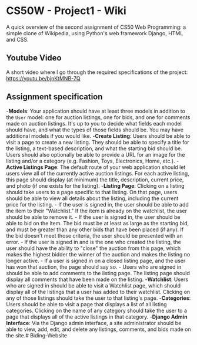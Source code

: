 # CS50W - Project1 - Wiki

A quick overview of the second assignment of CS50 Web Programming: a simple clone of Wikipedia, using Python's web framework Django, HTML and CSS.

## Youtube Video
A short video where I go through the required specifications of the project: https://youtu.be/bjnKtMNB-7Q

## Assignment specification
-**Models**: Your application should have at least three models in addition to the `User` model: one for auction listings, one for bids, and one for comments made on auction listings. It's up to you to decide what fields each model should have, and what the types of those fields should be. You may have additional models if you would like.
-**Create Listing**: Users should be able to visit a page to create a new listing. They should be able to specify a title for the listing, a text-based description, and what the starting bid should be. Users should also optionally be able to provide a URL for an image for the listing and/or a category (e.g. Fashion, Toys, Electronics, Home, etc.).
-**Active Listings Page**: The default route of your web application should let users view all of the currently active auction listings. For each active listing, this page should display (at minimum) the title, description, current price, and photo (if one exists for the listing).
-**Listing Page**: Clicking on a listing should take users to a page specific to that listing. On that page, users should be able to view all details about the listing, including the current price for the listing.
    -   If the user is signed in, the user should be able to add the item to their "Watchlist." If the item is already on the watchlist, the user should be able to remove it.
    -   If the user is signed in, the user should be able to bid on the item. The bid must be at least as large as the starting bid, and must be greater than any other bids that have been placed (if any). If the bid doesn't meet those criteria, the user should be presented with an error.
    -   If the user is signed in and is the one who created the listing, the user should have the ability to "close" the auction from this page, which makes the highest bidder the winner of the auction and makes the listing no longer active.
    -   If a user is signed in on a closed listing page, and the user has won that auction, the page should say so.
    -   Users who are signed in should be able to add comments to the listing page. The listing page should display all comments that have been made on the listing.
-**Watchlist**: Users who are signed in should be able to visit a Watchlist page, which should display all of the listings that a user has added to their watchlist. Clicking on any of those listings should take the user to that listing's page.
-**Categories**: Users should be able to visit a page that displays a list of all listing categories. Clicking on the name of any category should take the user to a page that displays all of the active listings in that category.
-**Django Admin Interface**: Via the Django admin interface, a site administrator should be able to view, add, edit, and delete any listings, comments, and bids made on the site.#   B i d i n g - W e b s i t e 
 
 
